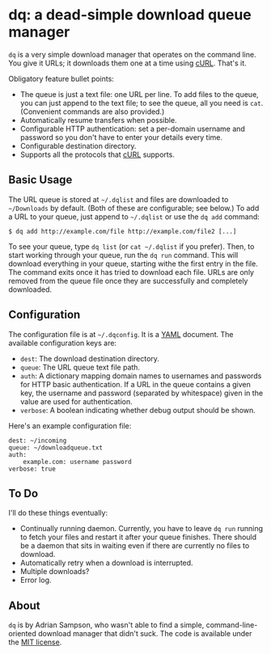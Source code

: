 dq: a dead-simple download queue manager
========================================

`dq` is a very simple download manager that operates on the command line. You
give it URLs; it downloads them one at a time using [cURL][]. That's it.

Obligatory feature bullet points:

* The queue is just a text file: one URL per line. To add files to the queue,
  you can just append to the text file; to see the queue, all you need is `cat`.
  (Convenient commands are also provided.)
* Automatically resume transfers when possible.
* Configurable HTTP authentication: set a per-domain username and password so
  you don't have to enter your details every time.
* Configurable destination directory.
* Supports all the protocols that [cURL][] supports.

Basic Usage
-----------

The URL queue is stored at `~/.dqlist` and files are downloaded to
`~/Downloads` by default. (Both of these are configurable; see below.) To add a
URL to your queue, just append to `~/.dqlist` or use the `dq add` command:

    $ dq add http://example.com/file http://example.com/file2 [...]

To see your queue, type `dq list` (or `cat ~/.dqlist` if you prefer). Then, to
start working through your queue, run the `dq run` command. This will download
everything in your queue, starting withe the first entry in the file. The
command exits once it has tried to download each file. URLs are only removed
from the queue file once they are successfully and completely downloaded.

Configuration
-------------

The configuration file is at `~/.dqconfig`. It is a [YAML][] document. The
available configuration keys are:

* `dest`: The download destination directory.
* `queue`: The URL queue text file path.
* `auth`: A dictionary mapping domain names to usernames and passwords for HTTP
  basic authentication. If a URL in the queue contains a given key, the username
  and password (separated by whitespace) given in the value are used for
  authentication.
* `verbose`: A boolean indicating whether debug output should be shown.

Here's an example configuration file:

    dest: ~/incoming
    queue: ~/downloadqueue.txt
    auth:
        example.com: username password
    verbose: true 

To Do
-----

I'll do these things eventually:

* Continually running daemon. Currently, you have to leave `dq run` running to
  fetch your files and restart it after your queue finishes. There should be a
  daemon that sits in waiting even if there are currently no files to download.
* Automatically retry when a download is interrupted.
* Multiple downloads?
* Error log.

About
-----

`dq` is by Adrian Sampson, who wasn't able to find a simple,
command-line-oriented download manager that didn't suck. The code is available
under the [MIT license][].

[curl]: http://curl.haxx.se/
[yaml]: http://yaml.org/
[mit license]: http://www.opensource.org/licenses/mit-license.php

